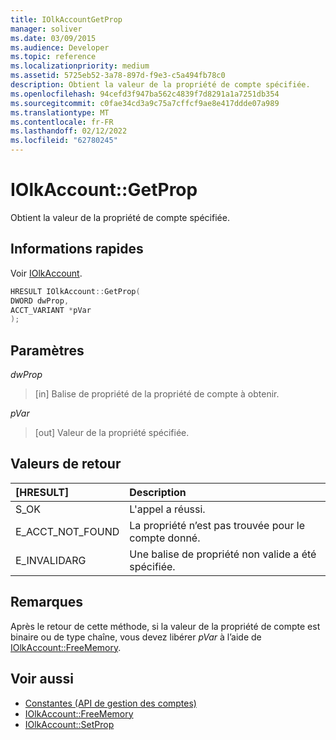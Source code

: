 ```yaml
---
title: IOlkAccountGetProp
manager: soliver
ms.date: 03/09/2015
ms.audience: Developer
ms.topic: reference
ms.localizationpriority: medium
ms.assetid: 5725eb52-3a78-897d-f9e3-c5a494fb78c0
description: Obtient la valeur de la propriété de compte spécifiée.
ms.openlocfilehash: 94cefd3f947ba562c4839f7d8291a1a7251db354
ms.sourcegitcommit: c0fae34cd3a9c75a7cffcf9ae8e417ddde07a989
ms.translationtype: MT
ms.contentlocale: fr-FR
ms.lasthandoff: 02/12/2022
ms.locfileid: "62780245"
---
```

# <a name="iolkaccountgetprop"></a>IOlkAccount::GetProp

Obtient la valeur de la propriété de compte spécifiée.
  
## <a name="quick-info"></a>Informations rapides

Voir [IOlkAccount](iolkaccount.md).
  
```cpp
HRESULT IOlkAccount::GetProp(  
DWORD dwProp, 
ACCT_VARIANT *pVar 
);
```

## <a name="parameters"></a>Paramètres

_dwProp_
  
> [in] Balise de propriété de la propriété de compte à obtenir.
    
_pVar_
  
> [out] Valeur de la propriété spécifiée.
    
## <a name="return-values"></a>Valeurs de retour

|**[HRESULT]**|**Description**|
|:-----|:-----|
|S_OK  <br/> |L'appel a réussi. |
|E_ACCT_NOT_FOUND  <br/> |La propriété n’est pas trouvée pour le compte donné. |
|E_INVALIDARG  <br/> |Une balise de propriété non valide a été spécifiée. |
   
## <a name="remarks"></a>Remarques

Après le retour de cette méthode, si la valeur de la propriété de compte est binaire ou de type chaîne, vous devez libérer  *pVar*  à l’aide de [IOlkAccount::FreeMemory](iolkaccount-freememory.md).
  
## <a name="see-also"></a>Voir aussi

- [Constantes (API de gestion des comptes)](constants-account-management-api.md) 
- [IOlkAccount::FreeMemory](iolkaccount-freememory.md)  
- [IOlkAccount::SetProp](iolkaccount-setprop.md)

